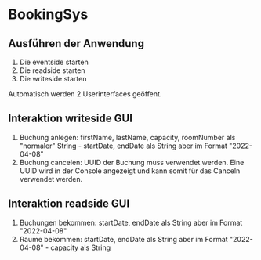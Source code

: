 # BookingSys

## Ausführen der Anwendung
1. Die eventside starten
2. Die readside starten
3. Die writeside starten

Automatisch werden 2 Userinterfaces geöffent.

## Interaktion writeside GUI
1. Buchung anlegen: firstName, lastName, capacity, roomNumber als "normaler" String - startDate, endDate als String aber im Format "2022-04-08"
2. Buchung cancelen: UUID der Buchung muss verwendet werden. Eine UUID wird in der Console angezeigt und kann somit für das Canceln verwendet werden.

## Interaktion readside GUI
1. Buchungen bekommen: startDate, endDate als String aber im Format "2022-04-08"
2. Räume bekommen: startDate, endDate als String aber im Format "2022-04-08" - capacity als String



